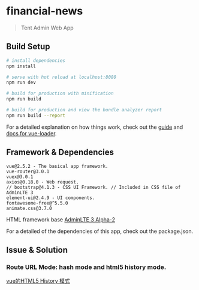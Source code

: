 # financial-news

> Tent Admin Web App

## Build Setup

``` bash
# install dependencies
npm install

# serve with hot reload at localhost:8080
npm run dev

# build for production with minification
npm run build

# build for production and view the bundle analyzer report
npm run build --report
```

For a detailed explanation on how things work, check out the [guide](http://vuejs-templates.github.io/webpack/) and [docs for vue-loader](http://vuejs.github.io/vue-loader).

## Framework & Dependencies
```
vue@2.5.2 - The basical app framework.
vue-router@3.0.1
vuex@3.0.1
axios@0.18.0 - Web request.
// bootstrap@4.1.3 - CSS UI Framework. // Included in CSS file of AdminLTE 3
element-ui@2.4.9 - UI components.
fontawesome-free@^5.5.0
animate.css@3.7.0
```

HTML framework base [AdminLTE 3 Alpha-2](https://github.com/almasaeed2010/AdminLTE/releases/tag/v3.0.0-alpha.2)

For a detailed of the dependencies of this app, check out the package.json.

## Issue & Solution

### Route URL Mode: hash mode and html5 history mode.

[vue的HTML5 History 模式](https://blog.csdn.net/qishuixian/article/details/77046301)
